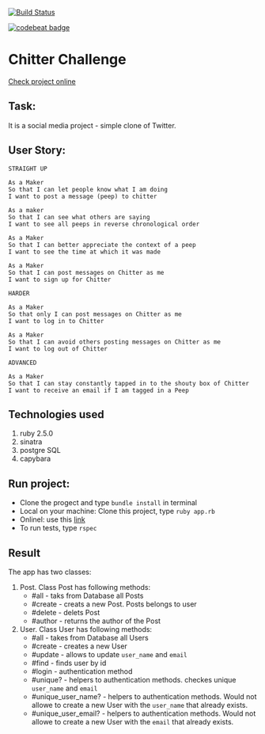 [![Build Status](https://travis-ci.org/MaryDomashneva/chitter-challenge.svg?branch=master)](https://travis-ci.org/MaryDomashneva/chitter-challenge)

[![codebeat badge](https://codebeat.co/badges/0b8cbc00-81a2-402c-b6e2-4cc28040db6d)](https://codebeat.co/projects/github-com-marydomashneva-chitter-challenge-master)

Chitter Challenge
=================

[Check project online](https://secure-river-72188.herokuapp.com/)

Task:
-------
It is a social media project - simple clone of Twitter.

User Story:
-------

```
STRAIGHT UP

As a Maker
So that I can let people know what I am doing  
I want to post a message (peep) to chitter

As a maker
So that I can see what others are saying  
I want to see all peeps in reverse chronological order

As a Maker
So that I can better appreciate the context of a peep
I want to see the time at which it was made

As a Maker
So that I can post messages on Chitter as me
I want to sign up for Chitter

HARDER

As a Maker
So that only I can post messages on Chitter as me
I want to log in to Chitter

As a Maker
So that I can avoid others posting messages on Chitter as me
I want to log out of Chitter

ADVANCED

As a Maker
So that I can stay constantly tapped in to the shouty box of Chitter
I want to receive an email if I am tagged in a Peep
```

Technologies used
-----
1. ruby 2.5.0
2. sinatra
3. postgre SQL
4. capybara

Run project:
-----

* Clone the progect and type ```bundle install``` in terminal
* Local on your machine: Clone this project, type ```ruby app.rb```
* Onlinel: use this [link](https://secure-river-72188.herokuapp.com/)
* To run tests, type ```rspec```

Result
-----

The app has two classes:
1. Post. Class Post has following methods:
    * #all - taks from Database all Posts
    * #create - creats a new Post. Posts belongs to user
    * #delete - delets Post
    * #author - returns the author of the Post
2. User. Class User has following methods:
    * #all - takes from Database all Users
    * #create - creates a new User
    * #update - allows to update ```user_name``` and ```email```
    * #find - finds user by id
    * #login - authentication method
    * #unique? - helpers to authentication methods. checkes unique ```user_name``` and ```email```
    * #unique_user_name? - helpers to authentication methods. Would not allowe to create a new User with the ```user_name``` that already exists.
    * #unique_user_email? - helpers to authentication methods. Would not allowe to create a new User with the ```email``` that already exists.
